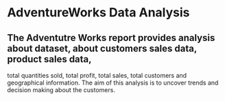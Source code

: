 # AdventureWorks Data Analysis
## The Adventutre Works report provides analysis about dataset, about customers sales data, product sales data,
   total quantities sold, total profit, total sales, total customers and geographical information.
   The aim of this analysis is to uncover trends and decision making about the customers.
